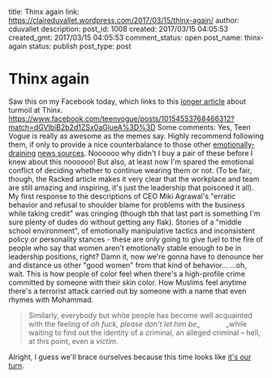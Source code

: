 title: Thinx again
link: https://claireduvallet.wordpress.com/2017/03/15/thinx-again/
author: cduvallet
description: 
post_id: 1008
created: 2017/03/15 04:05:53
created_gmt: 2017/03/15 04:05:53
comment_status: open
post_name: thinx-again
status: publish
post_type: post

# Thinx again

Saw this on my Facebook today, which links to this [longer article](http://www.racked.com/2017/3/14/14911228/thinx-miki-agrawal-health-care-branding) about turmoil at Thinx. https://www.facebook.com/teenvogue/posts/10154553768466312?match=dGVlbiB2b2d1ZSx0aGlueA%3D%3D  Some comments: Yes, Teen Vogue is really as awesome as the memes say. Highly recommend following them, if only to provide a nice counterbalance to those other [emotionally-draining](https://claireduvallet.wordpress.com/2017/02/07/a-response-to-the-pay-gap-myth-and-other-lies-that-wont-die/) [news sources](https://claireduvallet.wordpress.com/2016/11/29/the-problem-isnt-fake-news/). Noooooo why didn't I buy a pair of these before I knew about this noooooo! But also, at least now I'm spared the emotional conflict of deciding whether to continue wearing them or not. (To be fair, though, the Racked article makes it very clear that the workplace and team are still amazing and inspiring, it's just the leadership that poisoned it all). My first response to the descriptions of CEO Miki Agrawal's "erratic behavior and refusal to shoulder blame for problems with the business while taking credit" was cringing (though tbh that last part is something I'm sure plenty of dudes do without getting any flak). Stories of a "middle school environment", of emotionally manipulative tactics and inconsistent policy or personality stances - these are only going to give fuel to the fire of people who say that women aren't emotionally stable enough to be in leadership positions, right? Damn it, now we're gonna have to denounce her and distance us other "good women" from that kind of behavior... ...oh, wait. This is how people of color feel when there's a high-profile crime committed by someone with their skin color. How Muslims feel anytime there's a terrorist attack carried out by someone with a name that even rhymes with Mohammad. 

> Similarly, everybody but white people has become well acquainted with the feeling of _oh fuck, please don’t let him be__             _while waiting to find out the identity of a criminal, an alleged criminal – hell, at this point, even a _victim_.

Alright, I guess we'll brace ourselves because this time looks like [it's our turn](http://www.salon.com/2015/12/15/whites_against_trump_kamau_bell_tells_white_people_yes_even_you_good_liberals_to_come_get_your_boy/).